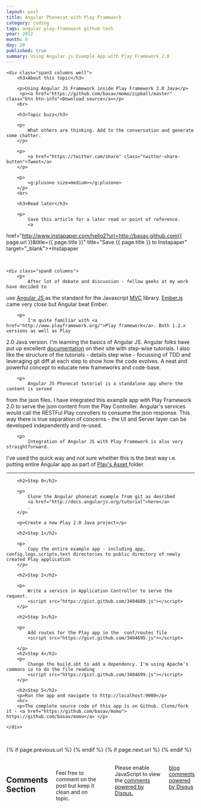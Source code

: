```yaml
--- 
layout: post
title: Angular Phonecat with Play Framework
category: coding
tags: angular play-framework github tech 
year: 2012
month: 8
day: 20
published: true
summary: Using Angular js Example App with Play Framework 2.0
---
```

<div class="row">

    <div class="span3 columns well">
        <h3>About this topic</h3>

        <p>Using Angular JS Framework inside Play Framework 2.0 Java</p>
         <p><a href="https://github.com/basav/momo/zipball/master" class="btn btn-info">Download source</a></p>
        <br>

        <h3>Topic buzz</h3>

        <p>
            What others are thinking. Add to the conversation and generate some chatter.
        </p>

        <p>
            <a href="https://twitter.com/share" class="twitter-share-button">Tweet</a>
        </p>

        <p>
            <g:plusone size=medium></g:plusone>
        </p>
        <br>

        <h3>Read later</h3>

        <p>
            Save this article for a later read or point of reference.
            <a
href="http://www.instapaper.com/hello2?url=http://basav.github.com{{ page.url }}&amp;title={{ page.title }}"
title="Save {{ page.title }} to Instapaper" target="_blank">+Instapaper</a>
        </p>
        <br></div>

    <div class="span8 columns">
        <p>
            After lot of debate and discussion - fellow geeks at my work have decided to
use <a href="http://angularjs.org/"> Angular JS </a> as the standard for the Javascript <a href="http://en.wikipedia.org/wiki/Model-view-controller">MVC</a> library. <a href="http://emberjs.com/">Ember.js</a> came
very close but Angular beat Ember.
        </p>

        <p>
            I'm quite familiar with <a href="http://www.playframework.org/">Play framework</a>. Both 1.2.x versions as well as Play
2.0 Java version. I'm learning the basics of Angular JS. Angular folks have put
up excellent <a href="http://docs.angularjs.org/tutorial">documentation</a> on their site with step-wise tutorials. I also like
the structure of the tutorials - details step wise - focussing of TDD and
leveraging git diff at each step to show how the code evolves. A neat and powerful
concept to educate new frameworks and code-base.
        </p>

        <p>
            Angular JS Phonecat tutorial is a standalone app where the content is served
from the json files. I have integrated this example app with Play Framework 2.0
to serve the json content from the Play Controller. Angular's services would
call the RESTFul Play conrollers to consume the json response. This way there
is true separation of concerns - the UI and Server layer can be developed
independently and re-used.
        </p>

        <p>
            Integration of Angular JS with Play Framework is also very straightforward.
I've used the quick way and not sure whether this is the best way i.e. putting entire Angular app as part of <a href="http://www.playframework.org/documentation/2.0.2/Assets"> Play's Asset </a> folder.  
        </p>
        <hr>

        <h2>Step 0</h2>

        <p>
            Clone the Angular phonecat example from git as desribed
            <a href="http://docs.angularjs.org/tutorial">here</a>
            .
        </p>

        <p>Create a new Play 2.0 Java project</p>

        <h2>Step 1</h2>

        <p>
            Copy the entire example app - including app, config,logs,scripts,test directories to public directory of newly created Play application
        </p>

        <h2>Step 2</h2>

        <p>
            Write a service in Application Controller to serve the request.
            <script src="https://gist.github.com/3404689.js"></script>
        </p>

        <h2>Step 3</h2>

        <p>
            Add routes for the Play app in the  conf/routes file
            <script src="https://gist.github.com/3404695.js"></script>
             
        </p>
        <h2>Step 4</h2>
        <p>
            Change the build.sbt to add a dependency. I'm using Apache's commons io to do the file reading
            <script src="https://gist.github.com/3404699.js"></script>
        </p>

        <h2>Step 5</h2>
        <p>Run the app and navigate to http://localhost:9000</p>
        <hr>
        <p>The complete source code of this app is on Github. Clone/fork it - <a href="https://github.com/basav/momo"> https://github.com/basav/momo</a> </p>

    </div>
</div>

<div class="row">
    <div class="span3 columns">&nbsp;</div>
    <div class="span9 column">
            <p class="pull-right">{% if page.previous.url %} <a href="{{page.previous.url}}" title="Previous Post: {{page.previous.title}}"><i class="icon-chevron-left"></i></a>   {% endif %}   {% if page.next.url %}    <a href="{{page.next.url}}" title="Next Post: {{page.next.title}}"><i class="icon-chevron-right"></i></a>   {% endif %} </p>  
    </div>
</div>

<div class="row">
    <div class="span3 columns">&nbsp;</div>
    <div class="span9 columns">    
        <h2>Comments Section</h2>
        <p>Feel free to comment on the post but keep it clean and on topic.</p> 
        <div id="disqus_thread"></div>
        <!-- Put this just before the closing body tag of your web page -->
        <script type="text/javascript">
                /* * * CONFIGURATION VARIABLES: EDIT BEFORE PASTING INTO YOUR WEBPAGE * * */
                var disqus_shortname = 'basav'; // required: replace example with your forum shortname
                var disqus_identifier = '{{ page.url }}';
                var disqus_url = 'http://basav.github.com{{ page.url }}';
                console.log(disqus_url);
                /* * * DON'T EDIT BELOW THIS LINE * * */
                (function() {
                var dsq = document.createElement('script'); dsq.type = 'text/javascript'; dsq.async = true;
                dsq.src = 'http://' + disqus_shortname + '.disqus.com/embed.js';
                (document.getElementsByTagName('head')[0] || document.getElementsByTagName('body')[0]).appendChild(dsq);
            })();
            </script>
        <noscript>Please enable JavaScript to view the <a href="http://disqus.com/?ref_noscript">comments powered by Disqus.</a></noscript>
        <a href="http://disqus.com" class="dsq-brlink">blog comments powered by <span class="logo-disqus">Disqus</span></a>
    </div>
</div>

<!-- Twitter -->
<script>!function(d,s,id){var js,fjs=d.getElementsByTagName(s)[0];if(!d.getElementById(id)){js=d.createElement(s);js.id=id;js.src="//platform.twitter.com/widgets.js";fjs.parentNode.insertBefore(js,fjs);}}(document,"script","twitter-wjs");</script>

<!-- Google + -->
<script type="text/javascript">
  (function() {
    var po = document.createElement('script'); po.type = 'text/javascript'; po.async = true;
    po.src = 'https://apis.google.com/js/plusone.js';
    var s = document.getElementsByTagName('script')[0]; s.parentNode.insertBefore(po, s);
  })();
</script>